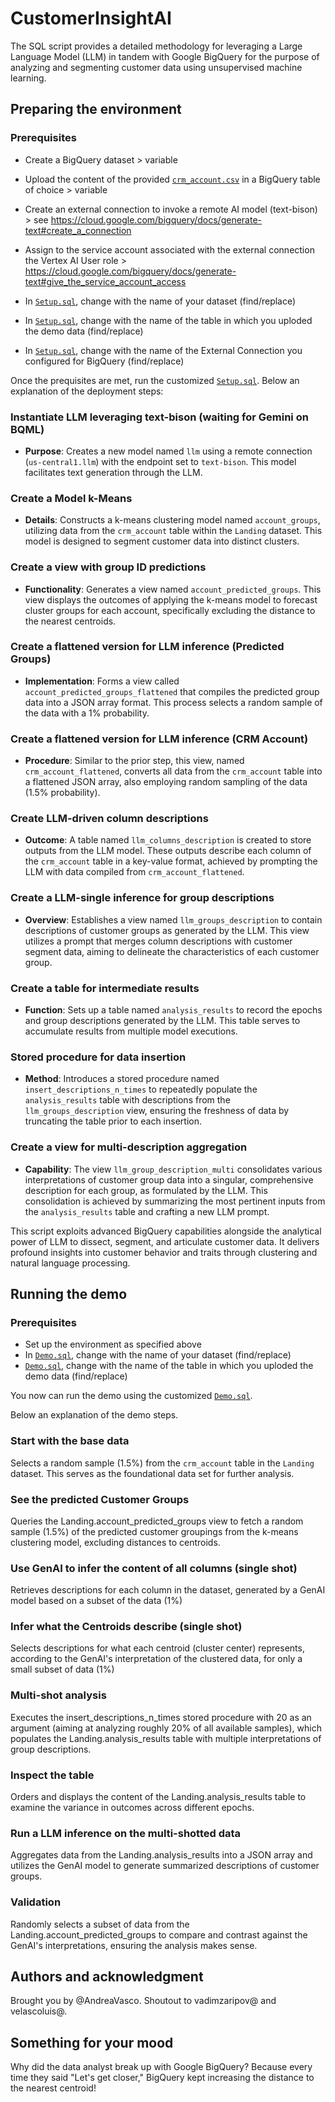 # CustomerInsightAI

The SQL script provides a detailed methodology for leveraging a Large Language Model (LLM) in tandem with Google BigQuery for the purpose of analyzing and segmenting customer data using unsupervised machine learning. 

## Preparing the environment

### Prerequisites
- Create a BigQuery dataset > variable <YourDataset>

- Upload the content of the provided [`crm_account.csv`](https://github.com/andrewankenobi/CustomerInsightAI/blob/main/crm_account) in a BigQuery table of choice > variable <YourBaseTable>
- Create an external connection to invoke a remote AI model (text-bison) > see https://cloud.google.com/bigquery/docs/generate-text#create_a_connection 
- Assign to the service account associated with the external connection the Vertex AI User role > https://cloud.google.com/bigquery/docs/generate-text#give_the_service_account_access 

- In [`Setup.sql`](https://github.com/andrewankenobi/CustomerInsightAI/blob/main/Setup.sql), change <YourDataset> with the name of your dataset (find/replace)
- In [`Setup.sql`](https://github.com/andrewankenobi/CustomerInsightAI/blob/main/Setup.sql), change <YourBaseTable> with the name of the table in which you uploded the demo data (find/replace)
- In [`Setup.sql`](https://github.com/andrewankenobi/CustomerInsightAI/blob/main/Setup.sql), change <YourConnection> with the name of the External Connection you configured for BigQuery (find/replace)

Once the prequisites are met, run the customized [`Setup.sql`](https://github.com/andrewankenobi/CustomerInsightAI/blob/main/Setup.sql). Below an explanation of the deployment steps:

### Instantiate LLM leveraging text-bison (waiting for Gemini on BQML)
- **Purpose**: Creates a new model named `llm` using a remote connection (`us-central1.llm`) with the endpoint set to `text-bison`. This model facilitates text generation through the LLM.

### Create a Model k-Means
- **Details**: Constructs a k-means clustering model named `account_groups`, utilizing data from the `crm_account` table within the `Landing` dataset. This model is designed to segment customer data into distinct clusters.

### Create a view with group ID predictions
- **Functionality**: Generates a view named `account_predicted_groups`. This view displays the outcomes of applying the k-means model to forecast cluster groups for each account, specifically excluding the distance to the nearest centroids.

### Create a flattened version for LLM inference (Predicted Groups)
- **Implementation**: Forms a view called `account_predicted_groups_flattened` that compiles the predicted group data into a JSON array format. This process selects a random sample of the data with a 1% probability.

### Create a flattened version for LLM inference (CRM Account)
- **Procedure**: Similar to the prior step, this view, named `crm_account_flattened`, converts all data from the `crm_account` table into a flattened JSON array, also employing random sampling of the data (1.5% probability).

### Create LLM-driven column descriptions
- **Outcome**: A table named `llm_columns_description` is created to store outputs from the LLM model. These outputs describe each column of the `crm_account` table in a key-value format, achieved by prompting the LLM with data compiled from `crm_account_flattened`.

### Create a LLM-single inference for group descriptions
- **Overview**: Establishes a view named `llm_groups_description` to contain descriptions of customer groups as generated by the LLM. This view utilizes a prompt that merges column descriptions with customer segment data, aiming to delineate the characteristics of each customer group.

### Create a table for intermediate results
- **Function**: Sets up a table named `analysis_results` to record the epochs and group descriptions generated by the LLM. This table serves to accumulate results from multiple model executions.

### Stored procedure for data insertion
- **Method**: Introduces a stored procedure named `insert_descriptions_n_times` to repeatedly populate the `analysis_results` table with descriptions from the `llm_groups_description` view, ensuring the freshness of data by truncating the table prior to each insertion.

### Create a view for multi-description aggregation
- **Capability**: The view `llm_group_description_multi` consolidates various interpretations of customer group data into a singular, comprehensive description for each group, as formulated by the LLM. This consolidation is achieved by summarizing the most pertinent inputs from the `analysis_results` table and crafting a new LLM prompt.

This script exploits advanced BigQuery capabilities alongside the analytical power of LLM to dissect, segment, and articulate customer data. It delivers profound insights into customer behavior and traits through clustering and natural language processing.

## Running the demo

### Prerequisites
- Set up the environment as specified above
- In [`Demo.sql`](https://github.com/andrewankenobi/CustomerInsightAI/blob/main/Demo.sql), change <YourDataset> with the name of your dataset (find/replace)
- [`Demo.sql`](https://github.com/andrewankenobi/CustomerInsightAI/blob/main/Demo.sql), change <YourBaseTable> with the name of the table in which you uploded the demo data (find/replace)

You now can run the demo using the customized [`Demo.sql`](https://github.com/andrewankenobi/CustomerInsightAI/blob/main/Demo.sql).

Below an explanation of the demo steps. 

### Start with the base data
Selects a random sample (1.5%) from the `crm_account` table in the `Landing` dataset. This serves as the foundational data set for further analysis.

### See the predicted Customer Groups
Queries the Landing.account_predicted_groups view to fetch a random sample (1.5%) of the predicted customer groupings from the k-means clustering model, excluding distances to centroids.

### Use GenAI to infer the content of all columns (single shot)
Retrieves descriptions for each column in the dataset, generated by a GenAI model based on a subset of the data (1%)

### Infer what the Centroids describe (single shot)
Selects descriptions for what each centroid (cluster center) represents, according to the GenAI's interpretation of the clustered data, for only a small subset of data (1%)

### Multi-shot analysis
Executes the insert_descriptions_n_times stored procedure with 20 as an argument (aiming at analyzing roughly 20% of all available samples), which populates the Landing.analysis_results table with multiple interpretations of group descriptions.

### Inspect the table
Orders and displays the content of the Landing.analysis_results table to examine the variance in outcomes across different epochs.

### Run a LLM inference on the multi-shotted data
Aggregates data from the Landing.analysis_results into a JSON array and utilizes the GenAI model to generate summarized descriptions of customer groups.

### Validation 
Randomly selects a subset of data from the Landing.account_predicted_groups to compare and contrast against the GenAI's interpretations, ensuring the analysis makes sense.

## Authors and acknowledgment
Brought you by @AndreaVasco. Shoutout to vadimzaripov@ and velascoluis@.

## Something for your mood
Why did the data analyst break up with Google BigQuery?
Because every time they said "Let's get closer," BigQuery kept increasing the distance to the nearest centroid!

